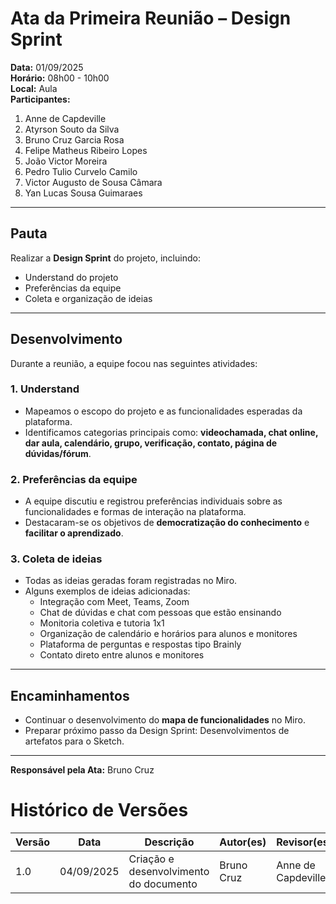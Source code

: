 # Ata da Primeira Reunião – Design Sprint

**Data:** 01/09/2025  
**Horário:** 08h00 - 10h00  
**Local:** Aula  
**Participantes:**
1. Anne de Capdeville
2. Atyrson Souto da Silva
3. Bruno Cruz Garcia Rosa
4. Felipe Matheus Ribeiro Lopes
5. João Victor Moreira
6. Pedro Tulio Curvelo Camilo
7. Victor Augusto de Sousa Câmara
8. Yan Lucas Sousa Guimaraes

---

## Pauta
Realizar a **Design Sprint** do projeto, incluindo:
- Understand do projeto
- Preferências da equipe
- Coleta e organização de ideias

---

## Desenvolvimento

Durante a reunião, a equipe focou nas seguintes atividades:

### 1. Understand
- Mapeamos o escopo do projeto e as funcionalidades esperadas da plataforma.
- Identificamos categorias principais como: **videochamada, chat online, dar aula, calendário, grupo, verificação, contato, página de dúvidas/fórum**.

### 2. Preferências da equipe
- A equipe discutiu e registrou preferências individuais sobre as funcionalidades e formas de interação na plataforma.
- Destacaram-se os objetivos de **democratização do conhecimento** e **facilitar o aprendizado**.

### 3. Coleta de ideias
- Todas as ideias geradas foram registradas no Miro.
- Alguns exemplos de ideias adicionadas:
  - Integração com Meet, Teams, Zoom
  - Chat de dúvidas e chat com pessoas que estão ensinando
  - Monitoria coletiva e tutoria 1x1
  - Organização de calendário e horários para alunos e monitores
  - Plataforma de perguntas e respostas tipo Brainly
  - Contato direto entre alunos e monitores

---

## Encaminhamentos
- Continuar o desenvolvimento do **mapa de funcionalidades** no Miro.
- Preparar próximo passo da Design Sprint: Desenvolvimentos de artefatos para o Sketch.

---

**Responsável pela Ata:** Bruno Cruz

# Histórico de Versões
| Versão | Data       | Descrição                              | Autor(es)  | Revisor(es) |
| ------ | ---------- | -------------------------------------- | ---------- | ----------- |
| 1.0    | 04/09/2025 | Criação e desenvolvimento do documento | Bruno Cruz | Anne de Capdeville      |